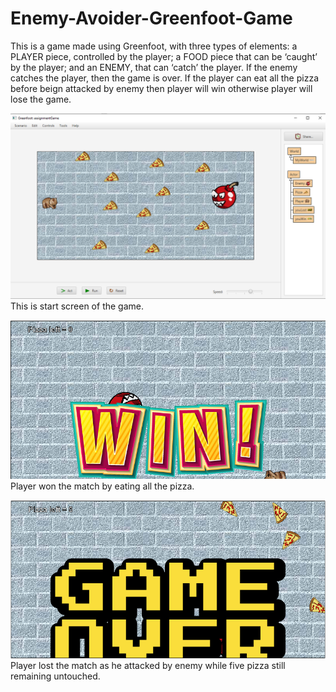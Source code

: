 # Enemy-Avoider-Greenfoot-Game
This is a game made using Greenfoot, with three types of elements: a PLAYER piece, controlled by the player; a FOOD piece that can be ‘caught’ by the player; and an ENEMY, that can ‘catch’ the player. If the enemy catches the player, then the game is over. If the player can eat all the pizza before beign attacked by enemy then player will win otherwise player will lose the game.


![alt text](https://github.com/superiqbal7/Enemy-Avoider-Greenfoot-Game/blob/master/images/assignment.PNG)
This is start screen of the game.

![alt text](https://github.com/superiqbal7/Enemy-Avoider-Greenfoot-Game/blob/master/images/won.PNG)
Player won the match by eating all the pizza.

![alt text](https://github.com/superiqbal7/Enemy-Avoider-Greenfoot-Game/blob/master/images/over.PNG)
Player lost the match as he attacked by enemy while five pizza still remaining untouched.
